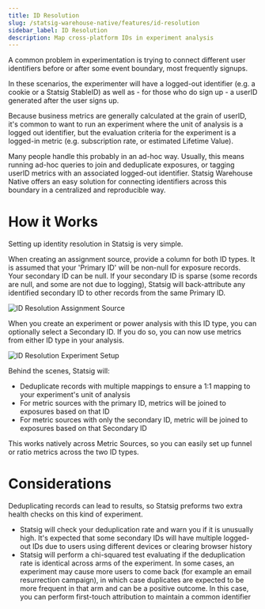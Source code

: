 ```yaml
---
title: ID Resolution
slug: /statsig-warehouse-native/features/id-resolution
sidebar_label: ID Resolution
description: Map cross-platform IDs in experiment analysis
---
```


A common problem in experimentation is trying to connect different user identifiers before or after some event boundary, most frequently signups.

In these scenarios, the experimenter will have a logged-out identifier (e.g. a cookie or a Statsig StableID) as well as - for those who do sign up - a userID generated after the user signs up.

Because business metrics are generally calculated at the grain of userID, it's common to want to run an experiment where the unit of analysis is a logged out identifier, but the evaluation criteria
for the experiment is a logged-in metric (e.g. subscription rate, or estimated Lifetime Value).

Many people handle this probably in an ad-hoc way. Usually, this means running ad-hoc queries to join and deduplicate exposures, or tagging userID metrics with an associated logged-out identifier. Statsig Warehouse Native offers an easy solution for connecting identifiers across this boundary in a centralized and reproducible way.

# How it Works

Setting up identity resolution in Statsig is very simple.

When creating an assignment source, provide a column for both ID types. It is assumed that your 'Primary ID' will be non-null for exposure records. Your secondary ID can be null. If your secondary ID is sparse (some records are null, and some are not due to logging), Statsig will back-attribute any identified secondary ID to other records from the same Primary ID.

![ID Resolution Assignment Source](https://github.com/statsig-io/docs/assets/102695539/8cbdd8cc-2ea6-4bf8-a620-0428051989d1)

When you create an experiment or power analysis with this ID type, you can optionally select a Secondary ID. If you do so, you can now use metrics from either ID type in your analysis.

![ID Resolution Experiment Setup](https://github.com/statsig-io/docs/assets/102695539/1f77213f-6ab8-4e29-aee0-86d9834190c7)

Behind the scenes, Statsig will:

- Deduplicate records with multiple mappings to ensure a 1:1 mapping to your experiment's unit of analysis
- For metric sources with the primary ID, metrics will be joined to exposures based on that ID
- For metric sources with only the secondary ID, metric will be joined to exposures based on that Secondary ID

This works natively across Metric Sources, so you can easily set up funnel or ratio metrics across the two ID types.

# Considerations

Deduplicating records can lead to results, so Statsig preforms two extra health checks on this kind of experiment.

- Statsig will check your deduplication rate and warn you if it is unusually high. It's expected that some secondary IDs will have multiple logged-out IDs due to users
  using different devices or clearing browser history
- Statsig will perform a chi-squared test evaluating if the deduplication rate is identical across arms of the experiment. In some cases, an experiment may cause more users to come back (for example an email resurrection campaign), in which case duplicates are expected to be more frequent in that arm and can be a positive outcome. In this case, you can perform first-touch attribution to maintain a common identifier
